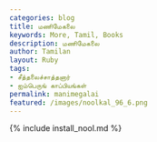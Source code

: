 ```yaml
---  
categories: blog  
title: மணிமேகலை
keywords: More, Tamil, Books  
description: மணிமேகலை
author: Tamilan  
layout: Ruby  
tags:     
- சீத்தலைச்சாத்தனார்
- ஐம்பெருங் காப்பியங்கள்
permalink: manimegalai  
featured: /images/noolkal_96_6.png  
---  
```

{% include install_nool.md %}  
